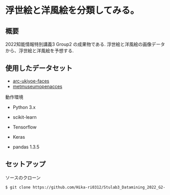 # 浮世絵と洋風絵を分類してみる。

## 概要

2022知能情報特別講義3 Group2 の成果物である.
浮世絵と洋風絵の画像データから、浮世絵と洋風絵を予想する.

## 使用したデータセット

- [arc-ukiyoe-faces](https://github.com/rois-codh/arc-ukiyoe-faces/)
- [metmuseumopenacces](https://github.com/metmuseum/openaccess)

動作環境

- Python 3.x
- scikit-learn
- Tensorflow
- Keras

- pandas 1.3.5

## セットアップ

ソースのクローン

```$ git clone https://github.com/Hika-ri0312/Stulab3_Datamining_2022_G2- ```

